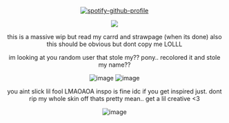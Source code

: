 <div align="center">


[![spotify-github-profile](https://spotify-github-profile.kittinanx.com/api/view?uid=lgn8nh3po087lt9ibj8bm1r0w&cover_image=true&theme=default&show_offline=false&background_color=000000&interchange=false&bar_color=53b14f)](https://github.com/kittinan/spotify-github-profile)













![](https://komarev.com/ghpvc/?username=77rings&color=0160f8&abbreviated=true&style=for-the-badge)



this is a massive wip but read my carrd and strawpage (when its done) also this should be obvious but dont copy me LOLLL

im looking at you random user that stole my?? pony.. recolored it and stole my name??

![image](https://github.com/user-attachments/assets/7862ed10-5c1b-42a7-a0a8-17693911b47d)
![image](https://github.com/user-attachments/assets/4be7b127-f5ae-4a31-9f2e-19eb54c32d0c)

you aint slick lil fool LMAOAOA
inspo is fine idc if you get inspired  just. dont rip my whole skin off thats pretty mean.. get a lil creative <3

![image](https://github.com/user-attachments/assets/f3a83b7d-0ddb-4879-a748-768547ca0988)



